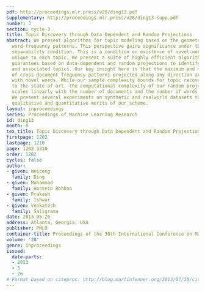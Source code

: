```yaml
---
pdf: http://proceedings.mlr.press/v28/ding13.pdf
supplementary: http://proceedings.mlr.press/v28/ding13-supp.pdf
number: 3
section: cycle-3
title: Topic Discovery through Data Dependent and Random Projections
abstract: We present algorithms for topic modeling based on the geometry of cross-document
  word-frequency patterns. This perspective gains significance under the so called
  separability condition. This is a condition on existence of novel-words that are
  unique to each topic. We present a suite of highly efficient algorithms with provable
  guarantees based on data-dependent and random projections to identify novel words
  and associated topics. Our key insight here is that the maximum and minimum values
  of cross-document frequency patterns projected along any direction are associated
  with novel words. While our sample complexity bounds for topic recovery are similar
  to the state-of-art, the computational complexity of our random projection scheme
  scales linearly with the number of documents and the number of words per document.
  We present several experiments on synthetic and realworld datasets to demonstrate
  qualitative and quantitative merits of our scheme.
layout: inproceedings
series: Proceedings of Machine Learning Research
id: ding13
month: 0
tex_title: Topic Discovery through Data Dependent and Random Projections
firstpage: 1202
lastpage: 1210
page: 1202-1210
order: 1202
cycles: false
author:
- given: Weicong
  family: Ding
- given: Mohammad
  family: Hossein Rohban
- given: Prakash
  family: Ishwar
- given: Venkatesh
  family: Saligrama
date: 2013-05-26
address: Atlanta, Georgia, USA
publisher: PMLR
container-title: Proceedings of the 30th International Conference on Machine Learning
volume: '28'
genre: inproceedings
issued:
  date-parts:
  - 2013
  - 5
  - 26
# Format based on citeproc: http://blog.martinfenner.org/2013/07/30/citeproc-yaml-for-bibliographies/
---
```

